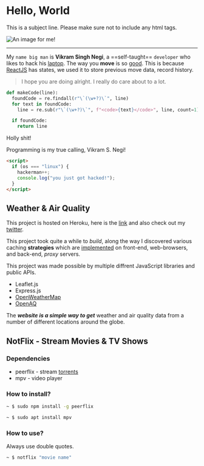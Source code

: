 # Hello, World

This is a subject line. Please make sure not to include any html tags.

![An image for me!](https://hips.hearstapps.com/hmg-prod.s3.amazonaws.com/images/close-up-of-cat-wearing-sunglasses-while-sitting-royalty-free-image-1571755145.jpg)

---

My `name big man` is **Vikram Singh Negi**, a ==self-taught== `developer` who likes to hack his [laptop](https://mi.com/mi-notebook-14). The way you **move** is so [good](#how-to-use). This is because [ReactJS](https://reactjs.org) has states, we used it to store previous move data, record history.

> I hope you are doing alright. I really do care about to a lot.

```python
def makeCode(line):
  foundCode = re.findall(r"\`(\w+?)\`", line)
  for text in foundCode:
    line = re.sub(r"\`(\w+?)\`", f"<code>{text}</code>", line, count=1)

  if foundCode:
    return line
```

Holly shit!

Programming is my true calling, Vikram S. Negi!

```html
<script>
  if (os === "linux") {
    hackerman++;
    console.log("you just got hacked!");
  }
</script>
```
## Weather & Air Quality

This project is hosted on Heroku, here is the [link](https://weather-and-air-quality.herokuapp.com/) and also check out my [twitter](https://twitter.com/lostvikx).

This project took quite a while to *build*, along the way I discovered various caching **strategies** which are [implemented](#) on front-end, web-browsers, and back-end, *proxy* servers.

This project was made possible by multiple diffrent JavaScript libraries and public APIs.

* Leaflet.js
* Express.js
* [OpenWeatherMap](https://openweathermap.org/)
* [OpenAQ](https://openaq.org/)

The ***website is a simple way to get*** weather and air quality data from a number of different locations around the globe.

## NotFlix - Stream Movies & TV Shows

### Dependencies
* peerflix - stream [torrents](#hello-world)
* mpv - video player

### How to install?
```bash
~ $ sudo npm install -g peerflix
```
```bash
~ $ sudo apt install mpv
```

### How to use?
Always use double quotes.
```bash
~ $ notflix "movie name"
```